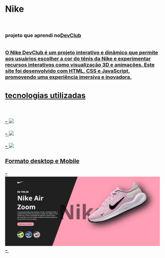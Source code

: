 <h1>Nike</h1>
<br>
<h3>projeto que aprendi no<a href="https//rodolfomori.com.br/devclub">DevClub</a</h3>
<br>
<br>
<p> O Nike DevClub é um projeto interativo e dinâmico que permite aos usuários escolher a cor do tênis da Nike e experimentar recursos interativos como visualização 3D e animações. Este site foi desenvolvido com HTML, CSS e JavaScript, promovendo uma experiência imersiva e inovadora.
 </p>
<h2>tecnologias utilizadas</h2>
<br>
<br>
- <img src="https://img.shields.io/badge/HTML5-E34F26?style=for-the-badge&logo=html5&logoColor=white">
<br>
<br>
- <img src="https://img.shields.io/badge/CSS3-1572B6?style=for-the-badge&logo=css3&logoColor=white">
<br>
<br>
- <img src="https://img.shields.io/badge/JavaScript-323330?style=for-the-badge&logo=javascript&logoColor=F7DF1E" />
<h3>Formato desktop e Mobile</h3>
- <img src="https://github.com/Verneloira/nike/blob/main/img/desktop%20nike2.png"/>
- <img src=""/>
